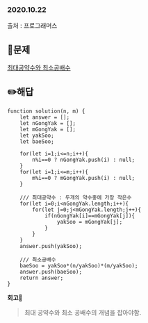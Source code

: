 ### 2020.10.22
출처 : 프로그래머스

## 📝문제

[최대공약수와 최소공배수](https://programmers.co.kr/learn/courses/30/lessons/12940)

## ✏️해답
```
function solution(n, m) {
    let answer = [];
    let nGongYak = [];
    let mGongYak = [];
    let yakSoo;
    let baeSoo;
    
    for(let i=1;i<=n;i++){
        n%i==0 ? nGongYak.push(i) : null;
    }
    for(let i=1;i<=m;i++){
        m%i==0 ? mGongYak.push(i) : null;
    }
    
    /// 최대공약수 : 두개의 약수중에 가장 작은수
    for(let i=0;i<nGongYak.length;i++){
        for(let j=0;j<mGongYak.length;j++){
            if(nGongYak[i]==mGongYak[j]){
                yakSoo = mGongYak[j];
            }
        }
    }
    answer.push(yakSoo);
    
    /// 최소공배수 
    baeSoo = yakSoo*(n/yakSoo)*(m/yakSoo);
    answer.push(baeSoo);
    return answer;
}
```

**회고🧐**

>최대 공약수와 최소 공배수의 개념을 잡아야함.